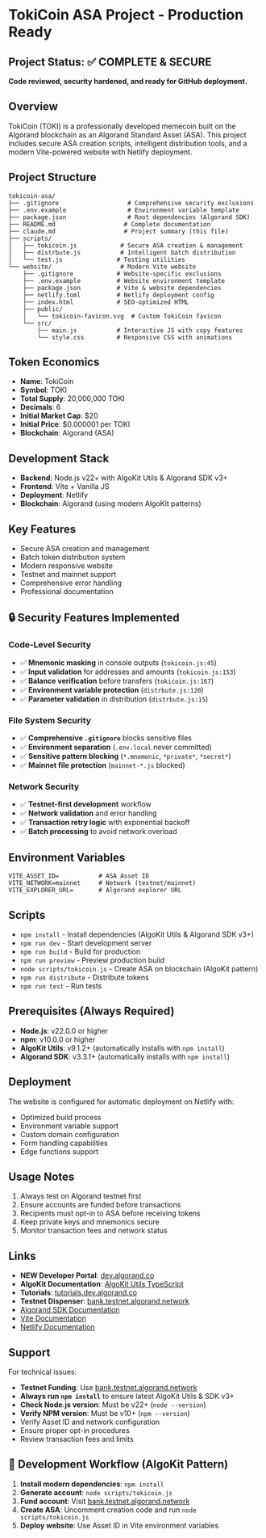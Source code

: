 # TokiCoin ASA Project - Production Ready

## Project Status: ✅ COMPLETE & SECURE
**Code reviewed, security hardened, and ready for GitHub deployment.**

## Overview
TokiCoin (TOKI) is a professionally developed memecoin built on the Algorand blockchain as an Algorand Standard Asset (ASA). This project includes secure ASA creation scripts, intelligent distribution tools, and a modern Vite-powered website with Netlify deployment.

## Project Structure
```
tokicoin-asa/
├── .gitignore                   # Comprehensive security exclusions
├── .env.example                 # Environment variable template
├── package.json                 # Root dependencies (Algorand SDK)
├── README.md                   # Complete documentation
├── claude.md                   # Project summary (this file)
├── scripts/
│   ├── tokicoin.js            # Secure ASA creation & management
│   ├── distrbute.js           # Intelligent batch distribution
│   └── test.js               # Testing utilities
└── website/                   # Modern Vite website
    ├── .gitignore            # Website-specific exclusions
    ├── .env.example          # Website environment template
    ├── package.json          # Vite & website dependencies
    ├── netlify.toml          # Netlify deployment config
    ├── index.html            # SEO-optimized HTML
    ├── public/
    │   └── tokicoin-favicon.svg  # Custom TokiCoin favicon
    └── src/
        ├── main.js           # Interactive JS with copy features
        └── style.css         # Responsive CSS with animations
```

## Token Economics
- **Name**: TokiCoin
- **Symbol**: TOKI
- **Total Supply**: 20,000,000 TOKI
- **Decimals**: 6
- **Initial Market Cap**: $20
- **Initial Price**: $0.000001 per TOKI
- **Blockchain**: Algorand (ASA)

## Development Stack
- **Backend**: Node.js v22+ with AlgoKit Utils & Algorand SDK v3+
- **Frontend**: Vite + Vanilla JS
- **Deployment**: Netlify
- **Blockchain**: Algorand (using modern AlgoKit patterns)

## Key Features
- Secure ASA creation and management
- Batch token distribution system
- Modern responsive website
- Testnet and mainnet support
- Comprehensive error handling
- Professional documentation

## 🔒 Security Features Implemented
### Code-Level Security
- ✅ **Mnemonic masking** in console outputs (`tokicoin.js:45`)
- ✅ **Input validation** for addresses and amounts (`tokicoin.js:153`)
- ✅ **Balance verification** before transfers (`tokicoin.js:167`)
- ✅ **Environment variable protection** (`distrbute.js:120`)
- ✅ **Parameter validation** in distribution (`distrbute.js:15`)

### File System Security
- ✅ **Comprehensive `.gitignore`** blocks sensitive files
- ✅ **Environment separation** (`.env.local` never committed)
- ✅ **Sensitive pattern blocking** (`*.mnemonic`, `*private*`, `*secret*`)
- ✅ **Mainnet file protection** (`mainnet-*.js` blocked)

### Network Security
- ✅ **Testnet-first development** workflow
- ✅ **Network validation** and error handling
- ✅ **Transaction retry logic** with exponential backoff
- ✅ **Batch processing** to avoid network overload

## Environment Variables
```
VITE_ASSET_ID=           # ASA Asset ID
VITE_NETWORK=mainnet     # Network (testnet/mainnet)
VITE_EXPLORER_URL=       # Algorand explorer URL
```

## Scripts
- `npm install` - Install dependencies (AlgoKit Utils & Algorand SDK v3+)
- `npm run dev` - Start development server
- `npm run build` - Build for production
- `npm run preview` - Preview production build
- `node scripts/tokicoin.js` - Create ASA on blockchain (AlgoKit pattern)
- `npm run distribute` - Distribute tokens
- `npm run test` - Run tests

## Prerequisites (Always Required)
- **Node.js**: v22.0.0 or higher
- **npm**: v10.0.0 or higher
- **AlgoKit Utils**: v9.1.2+ (automatically installs with `npm install`)
- **Algorand SDK**: v3.3.1+ (automatically installs with `npm install`)

## Deployment
The website is configured for automatic deployment on Netlify with:
- Optimized build process
- Environment variable support
- Custom domain configuration
- Form handling capabilities
- Edge functions support

## Usage Notes
1. Always test on Algorand testnet first
2. Ensure accounts are funded before transactions
3. Recipients must opt-in to ASA before receiving tokens
4. Keep private keys and mnemonics secure
5. Monitor transaction fees and network status

## Links
- **NEW Developer Portal**: [dev.algorand.co](https://dev.algorand.co/)
- **AlgoKit Documentation**: [AlgoKit Utils TypeScript](https://github.com/algorandfoundation/algokit-utils-ts)
- **Tutorials**: [tutorials.dev.algorand.co](https://tutorials.dev.algorand.co/1-basics/1-introduction/1-welcome/)
- **Testnet Dispenser**: [bank.testnet.algorand.network](https://bank.testnet.algorand.network/)
- [Algorand SDK Documentation](https://algorand.github.io/js-algorand-sdk/)
- [Vite Documentation](https://vitejs.dev/)
- [Netlify Documentation](https://docs.netlify.com/)

## Support
For technical issues:
- **Testnet Funding**: Use [bank.testnet.algorand.network](https://bank.testnet.algorand.network/)
- **Always run `npm install`** to ensure latest AlgoKit Utils & SDK v3+
- **Check Node.js version**: Must be v22+ (`node --version`)
- **Verify NPM version**: Must be v10+ (`npm --version`)
- Verify Asset ID and network configuration
- Ensure proper opt-in procedures
- Review transaction fees and limits

## 🔄 Development Workflow (AlgoKit Pattern)
1. **Install modern dependencies**: `npm install`
2. **Generate account**: `node scripts/tokicoin.js`
3. **Fund account**: Visit [bank.testnet.algorand.network](https://bank.testnet.algorand.network/)
4. **Create ASA**: Uncomment creation code and run `node scripts/tokicoin.js`
5. **Deploy website**: Use Asset ID in Vite environment variables